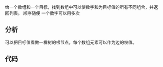 给一个数组和一个目标，找到数组中可以使数字和为目标值的所有不同组合，并返回列表。
顺序随便
一个数字可以用多次
## 分析
可以把目标值看做一棵树的根节点，每个数组元素可以作为边的权值。
## 代码
